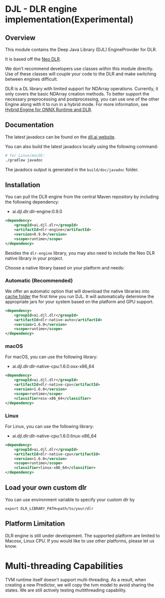 # DJL - DLR engine implementation(Experimental)

## Overview
This module contains the Deep Java Library (DJL) EngineProvider for DLR.

It is based off the [Neo DLR](https://github.com/neo-ai/neo-ai-dlr).


We don't recommend developers use classes within this module directly.
Use of these classes will couple your code to the DLR and make switching between engines difficult.

DLR is a DL library with limited support for NDArray operations.
Currently, it only covers the basic NDArray creation methods. To better support the necessary preprocessing and postprocessing,
you can use one of the other Engine along with it to run in a hybrid mode.
For more information, see [Hybrid Engine for ONNX Runtime and DLR](../../docs/hybrid_engine.md).

## Documentation

The latest javadocs can be found on the [djl.ai website](https://javadoc.io/doc/ai.djl.dlr/dlr-engine/latest/index.html).

You can also build the latest javadocs locally using the following command:

```sh
# for Linux/macOS:
./gradlew javadoc
```
The javadocs output is generated in the `build/doc/javadoc` folder.

## Installation
You can pull the DLR engine from the central Maven repository by including the following dependency:

- ai.djl.dlr:dlr-engine:0.9.0

```xml
<dependency>
    <groupId>ai.djl.dlr</groupId>
    <artifactId>dlr-engine</artifactId>
    <version>0.9.0</version>
    <scope>runtime</scope>
</dependency>
```

Besides the `dlr-engine` library, you may also need to include the Neo DLR native library in your project.

Choose a native library based on your platform and needs:

### Automatic (Recommended)

We offer an automatic option that will download the native libraries into [cache folder](../../docs/development/cache_management.md) the first time you run DJL.
It will automatically determine the appropriate jars for your system based on the platform and GPU support.

```xml
<dependency>
    <groupId>ai.djl.dlr</groupId>
    <artifactId>dlr-native-auto</artifactId>
    <version>1.6.0</version>
    <scope>runtime</scope>
</dependency>
```

### macOS
For macOS, you can use the following library:

- ai.djl.dlr:dlr-native-cpu:1.6.0:osx-x86_64

```xml
<dependency>
    <groupId>ai.djl.dlr</groupId>
    <artifactId>dlr-native-cpu</artifactId>
    <version>1.6.0</version>
    <scope>runtime</scope>
    <classifier>osx-x86_64</classifier>
</dependency>
```

### Linux
For Linux, you can use the following library:

- ai.djl.dlr:dlr-native-cpu:1.6.0:linux-x86_64

```xml
<dependency>
    <groupId>ai.djl.dlr</groupId>
    <artifactId>dlr-native-cpu</artifactId>
    <version>1.6.0</version>
    <scope>runtime</scope>
    <classifier>linux-x86_64</classifier>
</dependency>
```

## Load your own custom dlr
You can use environment variable to specify your custom dlr by

```
export DLR_LIBRARY_PATH=path/to/your/dlr
```

## Platform Limitation
DLR engine is still under development. The supported platform are limited to Macosx, Linux CPU. If you would like to use other platforms, please let us know.

# Multi-threading Capabilities
TVM runtime itself doesn't support multi-threading. As a result, when creating a new Predictor, we will copy the tvm model to avoid sharing the states.
We are still actively testing multithreading capability.
